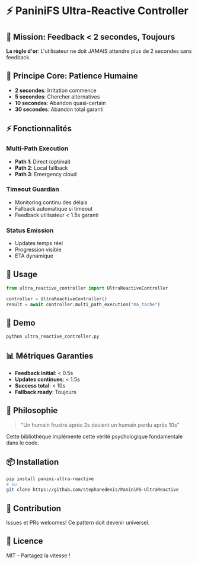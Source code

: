 # ⚡ PaniniFS Ultra-Reactive Controller

## 🎯 Mission: Feedback < 2 secondes, Toujours

**La règle d'or**: L'utilisateur ne doit JAMAIS attendre plus de 2 secondes sans feedback.

## 🧠 Principe Core: Patience Humaine

- **2 secondes**: Irritation commence  
- **5 secondes**: Chercher alternatives
- **10 secondes**: Abandon quasi-certain
- **30 secondes**: Abandon total garanti

## ⚡ Fonctionnalités

### Multi-Path Execution
- **Path 1**: Direct (optimal)
- **Path 2**: Local fallback  
- **Path 3**: Emergency cloud

### Timeout Guardian
- Monitoring continu des délais
- Fallback automatique si timeout
- Feedback utilisateur < 1.5s garanti

### Status Emission
- Updates temps réel
- Progression visible
- ETA dynamique

## 🚀 Usage

```python
from ultra_reactive_controller import UltraReactiveController

controller = UltraReactiveController()
result = await controller.multi_path_execution("ma_tache")
```

## 🧪 Demo

```bash
python ultra_reactive_controller.py
```

## 📊 Métriques Garanties

- **Feedback initial**: < 0.5s
- **Updates continues**: < 1.5s  
- **Success total**: < 10s
- **Fallback ready**: Toujours

## 🌟 Philosophie

> "Un humain frustré après 2s devient un humain perdu après 10s"

Cette bibliothèque implémente cette vérité psychologique fondamentale dans le code.

## 📦 Installation

```bash
pip install panini-ultra-reactive
# ou
git clone https://github.com/stephanedenis/PaniniFS-UltraReactive
```

## 🤝 Contribution

Issues et PRs welcomes! Ce pattern doit devenir universel.

## 📄 Licence

MIT - Partagez la vitesse !
